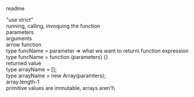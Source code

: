 readme

"use strict"\
running, calling, invoquing the function\
parameters\
arguments\
arrow function\
type funcName = parameter => what we want to return\ 
function expression\
type funcName = function (parameters) {}\
returned value\
type arrayName = [];\
type arrayName = new Array(paramters);\
array.length-1\
primitive values are immutable, arrays aren't\
